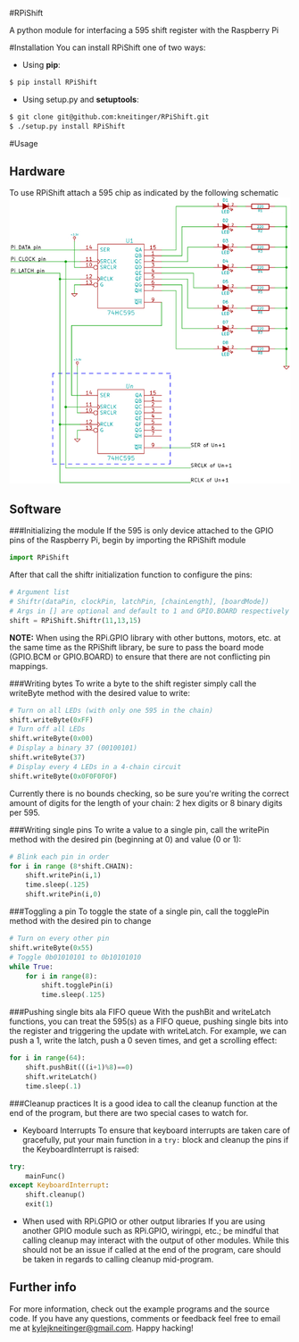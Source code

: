 #RPiShift

A python module for interfacing a 595 shift register with the Raspberry Pi

#Installation
You can install RPiShift one of two ways:
* Using **pip**:
```sh
$ pip install RPiShift
```

* Using setup.py and **setuptools**:
```sh
$ git clone git@github.com:kneitinger/RPiShift.git
$ ./setup.py install RPiShift
```
#Usage

## Hardware
To use RPiShift attach a 595 chip as indicated by the following schematic ![595_Pi_schematic](./schematics/generic_schematic.jpg)

## Software

###Initializing the module
If the 595 is only device attached to the GPIO pins of the Raspberry Pi, begin
by importing the RPiShift module
```python
import RPiShift
```
After that call the shiftr initialization function to configure the pins:
```python
# Argument list
# Shiftr(dataPin, clockPin, latchPin, [chainLength], [boardMode])
# Args in [] are optional and default to 1 and GPIO.BOARD respectively
shift = RPiShift.Shiftr(11,13,15)
```
**NOTE:** When using the RPi.GPIO library with other buttons, motors, etc. at
the same time as the RPiShift library, be sure to pass the board mode (GPIO.BCM
or GPIO.BOARD) to ensure that there are not conflicting pin mappings.

###Writing bytes
To write a byte to the shift register simply call the writeByte method with the
desired value to write:
```python
# Turn on all LEDs (with only one 595 in the chain)
shift.writeByte(0xFF)
# Turn off all LEDs
shift.writeByte(0x00)
# Display a binary 37 (00100101)
shift.writeByte(37)
# Display every 4 LEDs in a 4-chain circuit
shift.writeByte(0x0F0F0F0F)
```
Currently there is no bounds checking, so be sure you're writing the correct
amount of digits for the length of your chain: 2 hex digits or 8 binary
digits per 595.

###Writing single pins
To write a value to a single pin, call the writePin method with the desired pin
(beginning at 0) and value (0 or 1):
```python
# Blink each pin in order
for i in range (8*shift.CHAIN):
    shift.writePin(i,1)
    time.sleep(.125)
    shift.writePin(i,0)
```

###Toggling a pin
To toggle the state of a single pin, call the togglePin method with the desired
pin to change
```python
# Turn on every other pin
shift.writeByte(0x55)
# Toggle 0b01010101 to 0b10101010
while True:
    for i in range(8):
        shift.togglePin(i)
        time.sleep(.125)
```

###Pushing single bits ala FIFO queue
With the pushBit and writeLatch functions, you can treat the 595(s) as a FIFO
queue, pushing single bits into the register and triggering the update with
writeLatch.
For example, we can push a 1, write the latch, push a 0 seven times, and get a
scrolling effect:
```python
for i in range(64):
    shift.pushBit(((i+1)%8)==0)
    shift.writeLatch()
    time.sleep(.1)
```

###Cleanup practices
It is a good idea to call the cleanup function at the end of the program, but
there are two special cases to watch for.
* Keyboard Interrupts
To ensure that keyboard interrupts are taken care of gracefully, put your main
function in a `try:` block and cleanup the pins if the KeyboardInterrupt is
raised:
```python
try:
    mainFunc()
except KeyboardInterrupt:
    shift.cleanup()
    exit(1)
```
* When used with RPi.GPIO or other output libraries
If you are using another GPIO module such as RPi.GPIO, wiringpi, etc.; be
mindful that calling cleanup may interact with the output of other modules.
While this should not be an issue if called at the end of the program, care
should be taken in regards to calling cleanup mid-program.

## Further info
For more information, check out the example programs and the source code.
If you have any questions, comments or feedback feel free to email me at
[kylejkneitinger@gmail.com](kylejkneitinger@gmail.com).  Happy hacking!
